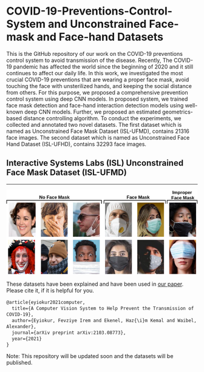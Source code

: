 # COVID-19-Preventions-Control-System and Unconstrained Face-mask and Face-hand Datasets #

This is the GitHub repository of our work on the COVID-19 preventions control system to avoid transmission of the disease. Recently, The COVID-19 pandemic has affected the world since the beginning of 2020 and it still continues to affect our daily life. In this work, we investigated the most crucial COVID-19 preventions that are wearing a proper face mask, avoid touching the face with unsterilized hands, and keeping the social distance from others. For this purpose, we proposed a comprehensive prevention control system using deep CNN models. In proposed system, we trained face mask detection and face-hand interaction detection models using well-known deep CNN models. Further, we proposed an estimated geometrics-based distance controlling algorithm. To conduct the experiments, we collected and annotated two novel datasets. The first dataset which is named as Unconstrained Face Mask Dataset (ISL-UFMD), contains 21316 face images. The second dataset which is named as Unconstrained Face Hand Dataset (ISL-UFHD), contains 32293 face images.   


## Interactive Systems Labs (ISL) Unconstrained Face Mask Dataset (ISL-UFMD) ##
--------------------------------------------------

![picture](images/fm.png)



These datasets have been explained and have been used in [our paper](https://arxiv.org/abs/2103.08773). Please cite it, if it is helpful for you.

```
@article{eyiokur2021computer,
  title={A Computer Vision System to Help Prevent the Transmission of COVID-19},
  author={Eyiokur, Fevziye Irem and Ekenel, Haz{\i}m Kemal and Waibel, Alexander},
  journal={arXiv preprint arXiv:2103.08773},
  year={2021}
}
```

Note: This repository will be updated soon and the datasets will be published.
